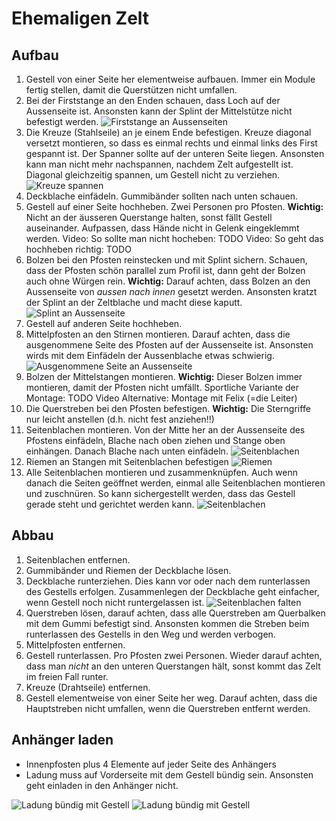 # Ehemaligen Zelt

## Aufbau

  1. Gestell von einer Seite her elementweise aufbauen. Immer ein Module fertig stellen, damit die Querstützen nicht umfallen.
  2. Bei der Firststange an den Enden schauen, dass Loch auf der Aussenseite ist. Ansonsten kann der Splint der Mittelstütze nicht befestigt werden.
  ![Firststange an Aussenseiten](/images/IMG_3823.JPG)
  3. Die Kreuze (Stahlseile) an je einem Ende befestigen. Kreuze diagonal versetzt montieren, so dass es einmal rechts und einmal links des First gespannt ist. Der Spanner sollte auf der unteren Seite liegen. Ansonsten kann man nicht mehr nachspannen, nachdem Zelt aufgestellt ist. Diagonal gleichzeitig spannen, um Gestell nicht zu verziehen.
  ![Kreuze spannen](/images/IMG_3824.JPG)
  4. Deckblache einfädeln. Gummibänder sollten nach unten schauen.
  5. Gestell auf einer Seite hochheben. Zwei Personen pro Pfosten. **Wichtig:** Nicht an der äusseren Querstange halten, sonst fällt Gestell auseinander. Aufpassen, dass Hände nicht in Gelenk eingeklemmt werden.
  Video: So sollte man nicht hocheben: TODO
  Video: So geht das hochheben richtig: TODO
  6. Bolzen bei den Pfosten reinstecken und mit Splint sichern. Schauen, dass der Pfosten schön parallel zum Profil ist, dann geht der Bolzen auch ohne Würgen rein. **Wichtig:** Darauf achten, dass Bolzen an den Aussenseite von *aussen nach innen* gesetzt werden. Ansonsten kratzt der Splint an der Zeltblache und macht diese kaputt.
  ![Splint an Aussenseite](/images/IMG_3828.JPG)
  7. Gestell auf anderen Seite hochheben.
  8. Mittelpfosten an den Stirnen montieren. Darauf achten, dass die ausgenommene Seite des Pfosten auf der Aussenseite ist. Ansonsten wirds mit dem Einfädeln der Aussenblache etwas schwierig.
  ![Ausgenommene Seite an Aussenseite](/images/IMG_3833.JPG)
  9. Bolzen der Mittelstangen montieren. **Wichtig:** Dieser Bolzen immer montieren, damit der Pfosten nicht umfällt.
  Sportliche Variante der Montage: TODO Video
  Alternative: Montage mit Felix (=die Leiter)
  10. Die Querstreben bei den Pfosten befestigen. **Wichtig:** Die Sterngriffe nur leicht anstellen (d.h. nicht fest anziehen!!)
  11. Seitenblachen montieren. Von der Mitte her an der Aussenseite des Pfostens einfädeln, Blache nach oben ziehen und Stange oben einhängen. Danach Blache nach unten einfädeln. ![Seitenblachen](/images/IMG_3838.JPG)
  13. Riemen an Stangen mit Seitenblachen befestigen ![Riemen](/images/IMG_3839.JPG)
  12. Alle Seitenblachen montieren und zusammenknüpfen. Auch wenn danach die Seiten geöffnet werden, einmal alle Seitenblachen montieren und zuschnüren. So kann sichergestellt werden, dass das Gestell gerade steht und gerichtet werden kann.
  ![Seitenblachen](/images/IMG_3841.JPG)
  
## Abbau

  1. Seitenblachen entfernen.
  2. Gummibänder und Riemen der Deckblache lösen.
  3. Deckblache runterziehen. Dies kann vor oder nach dem runterlassen des Gestells erfolgen. Zusammenlegen der Deckblache geht einfacher, wenn Gestell noch nicht runtergelassen ist. ![Seitenblachen falten](/images/IMG_3843.JPG)
  4. Querstreben lösen, darauf achten, dass alle Querstreben am Querbalken mit dem Gummi befestigt sind. Ansonsten kommen die Streben beim runterlassen des Gestells in den Weg und werden verbogen.
  5. Mittelpfosten entfernen.
  6. Gestell runterlassen. Pro Pfosten zwei Personen. Wieder darauf achten, dass man *nicht* an den unteren Querstangen hält, sonst kommt das Zelt im freien Fall runter.
  7. Kreuze (Drahtseile) entfernen.
  8. Gestell elementweise von einer Seite her weg. Darauf achten, dass die Hauptstreben nicht umfallen, wenn die Querstreben entfernt werden.
  
## Anhänger laden

  * Innenpfosten plus 4 Elemente auf jeder Seite des Anhängers
  * Ladung muss auf Vorderseite mit dem Gestell bündig sein. Ansonsten geht einladen in den Anhänger nicht.
  
  ![Ladung bündig mit Gestell](/images/IMG_3845.JPG)
  ![Ladung bündig mit Gestell](/images/IMG_3846.JPG)